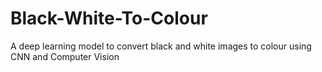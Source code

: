 # Black-White-To-Colour
A deep learning model to convert black and white images to colour using CNN and Computer Vision

